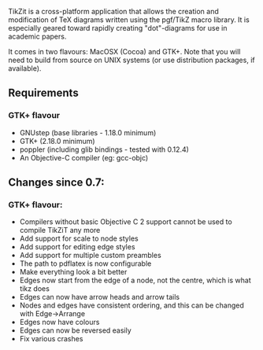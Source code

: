 TikZit is a cross-platform application that allows the creation and modification of TeX diagrams written using the pgf/TikZ macro library. It is especially geared toward rapidly creating "dot"-diagrams for use in academic papers.

It comes in two flavours: MacOSX (Cocoa) and GTK+.  Note that you will need to build from source on UNIX systems (or use distribution packages, if available).

## Requirements

### GTK+ flavour
* GNUstep (base libraries - 1.18.0 minimum)
* GTK+ (2.18.0 minimum)
* poppler (including glib bindings - tested with 0.12.4)
* An Objective-C compiler (eg: gcc-objc)

## Changes since 0.7:

### GTK+ flavour:
* Compilers without basic Objective C 2 support cannot be
  used to compile TikZiT any more
* Add support for scale to node styles
* Add support for editing edge styles
* Add support for multiple custom preambles
* The path to pdflatex is now configurable
* Make everything look a bit better
* Edges now start from the edge of a node, not the centre,
  which is what tikz does
* Edges can now have arrow heads and arrow tails
* Nodes and edges have consistent ordering, and this can be
  changed with Edge-&gt;Arrange
* Edges now have colours
* Edges can now be reversed easily
* Fix various crashes

